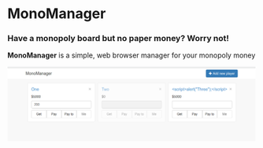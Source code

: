 # MonoManager

### Have a monopoly board but no paper money? Worry not!

**MonoManager** is a simple, web browser manager for your monopoly money

![preview](/assets/preview.png)

